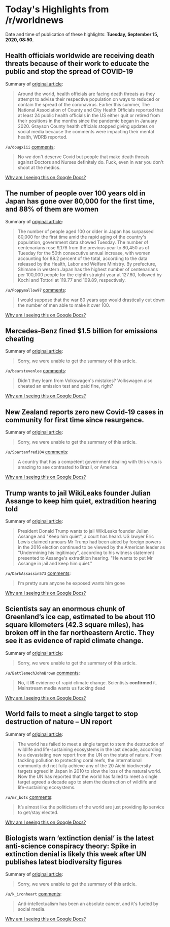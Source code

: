 # Today's Highlights from /r/worldnews

Date and time of publication of these highlights: **Tuesday, September 15, 2020, 08:50**.

## Health officials worldwide are receiving death threats because of their work to educate the public and stop the spread of COVID-19

Summary of [original article](https://www.businessinsider.com/health-officials-worldwide-receive-death-threats-for-covid-19-response-2020-9):

> Around the world, health officials are facing death threats as they attempt to advise their respective population on ways to reduced or contain the spread of the coronavirus. Earlier this summer, The National Association of County and City Health Officials reported that at least 24 public health officials in the US either quit or retired from their positions in the months since the pandemic began in January 2020. Grayson County health officials stopped giving updates on social media because the comments were impacting their mental health, WDRB reported.

`/u/dougxiii` [comments](https://www.reddit.com/r/worldnews/comments/it0f96/health_officials_worldwide_are_receiving_death/):

> No *we* don't deserve Covid but people that make death threats against Doctors and Nurses definitely do. Fuck, even in war you don't shoot at the medics.

[Why am I seeing this on Google Docs?](https://docs.google.com/document/d/1Dc6We63vOXIZsc0op-Bt4abqkYjXzOigalQqFxmvvbM/edit?usp=sharing)

## The number of people over 100 years old in Japan has gone over 80,000 for the first time, and 88% of them are women

Summary of [original article](https://www.japantimes.co.jp/news/2020/09/15/national/centenarians-80000-japan-aging/):

> The number of people aged 100 or older in Japan has surpassed 80,000 for the first time amid the rapid aging of the country's population, government data showed Tuesday. The number of centenarians rose 9,176 from the previous year to 80,450 as of Tuesday for the 50th consecutive annual increase, with women accounting for 88.2 percent of the total, according to the data released by the Health, Labor and Welfare Ministry. By prefecture, Shimane in western Japan has the highest number of centenarians per 100,000 people for the eighth straight year at 127.60, followed by Kochi and Tottori at 119.77 and 109.89, respectively.

`/u/Poppymallow97` [comments](https://www.reddit.com/r/worldnews/comments/it6iqm/the_number_of_people_over_100_years_old_in_japan/):

> I would suppose that the war 80 years ago would drastically cut down the number of men able to make it over 100.

[Why am I seeing this on Google Docs?](https://docs.google.com/document/d/1Dc6We63vOXIZsc0op-Bt4abqkYjXzOigalQqFxmvvbM/edit?usp=sharing)

## Mercedes-Benz fined $1.5 billion for emissions cheating

Summary of [original article](https://www.cbsnews.com/news/mercedes-benz-daimler-emissions-cheating-1-5-billion-fine/):

> Sorry, we were unable to get the summary of this article.

`/u/bearstevenlee` [comments](https://www.reddit.com/r/worldnews/comments/iswdsf/mercedesbenz_fined_15_billion_for_emissions/):

> Didn't they learn from Volkswagen's mistakes? Volkswagen also cheated an emission test and paid fine, right?

[Why am I seeing this on Google Docs?](https://docs.google.com/document/d/1Dc6We63vOXIZsc0op-Bt4abqkYjXzOigalQqFxmvvbM/edit?usp=sharing)

## New Zealand reports zero new Covid-19 cases in community for first time since resurgence.

Summary of [original article](https://i.stuff.co.nz/national/300107180/live-zero-new-covid19-cases-in-community-three-in-isolation):

> Sorry, we were unable to get the summary of this article.

`/u/Spartanfred104` [comments](https://www.reddit.com/r/worldnews/comments/isyuvd/new_zealand_reports_zero_new_covid19_cases_in/):

> A country that has a competent government dealing with this virus is amazing to see contrasted to Brazil, or America.

[Why am I seeing this on Google Docs?](https://docs.google.com/document/d/1Dc6We63vOXIZsc0op-Bt4abqkYjXzOigalQqFxmvvbM/edit?usp=sharing)

## Trump wants to jail WikiLeaks founder Julian Assange to keep him quiet, extradition hearing told

Summary of [original article](https://www.irishexaminer.com/world/arid-40049201.html):

> President Donald Trump wants to jail WikiLeaks founder Julian Assange and "Keep him quiet", a court has heard. US lawyer Eric Lewis claimed rumours Mr Trump had been aided by foreign powers in the 2016 election continued to be viewed by the American leader as "Undermining his legitimacy", according to his witness statement presented to Assange's extradition hearing. "He wants to put Mr Assange in jail and keep him quiet."

`/u/DarkAssassin573` [comments](https://www.reddit.com/r/worldnews/comments/it8oyx/trump_wants_to_jail_wikileaks_founder_julian/):

> I’m pretty sure anyone he exposed wants him gone

[Why am I seeing this on Google Docs?](https://docs.google.com/document/d/1Dc6We63vOXIZsc0op-Bt4abqkYjXzOigalQqFxmvvbM/edit?usp=sharing)

## Scientists say an enormous chunk of Greenland’s ice cap, estimated to be about 110 square kilometers (42.3 square miles), has broken off in the far northeastern Arctic. They see it as evidence of rapid climate change.

Summary of [original article](https://apnews.com/ac55be4b1b4f7b5f0f2a862e029fc452?utm_campaign=SocialFlow&utm_source=Twitter&utm_medium=AP):

> Sorry, we were unable to get the summary of this article.

`/u/BattlemechJohnBrown` [comments](https://www.reddit.com/r/worldnews/comments/it0y8b/scientists_say_an_enormous_chunk_of_greenlands/):

> No, it **IS** evidence of rapid climate change. Scientists **confirmed** it. Mainstream media wants us fucking dead

[Why am I seeing this on Google Docs?](https://docs.google.com/document/d/1Dc6We63vOXIZsc0op-Bt4abqkYjXzOigalQqFxmvvbM/edit?usp=sharing)

## World fails to meet a single target to stop destruction of nature – UN report

Summary of [original article](https://www.theguardian.com/environment/2020/sep/15/every-global-target-to-stem-destruction-of-nature-by-2020-missed-un-report-aoe):

> The world has failed to meet a single target to stem the destruction of wildlife and life-sustaining ecosystems in the last decade, according to a devastating new report from the UN on the state of nature. From tackling pollution to protecting coral reefs, the international community did not fully achieve any of the 20 Aichi biodiversity targets agreed in Japan in 2010 to slow the loss of the natural world. Now the UN has reported that the world has failed to meet a single target agreed a decade ago to stem the destruction of wildlife and life-sustaining ecosystems.

`/u/mr_bots` [comments](https://www.reddit.com/r/worldnews/comments/it8y01/world_fails_to_meet_a_single_target_to_stop/):

> It’s almost like the politicians of the world are just providing lip service to get/stay elected.

[Why am I seeing this on Google Docs?](https://docs.google.com/document/d/1Dc6We63vOXIZsc0op-Bt4abqkYjXzOigalQqFxmvvbM/edit?usp=sharing)

## Biologists warn ‘extinction denial’ is the latest anti-science conspiracy theory: Spike in extinction denial is likely this week after UN publishes latest biodiversity figures

Summary of [original article](https://news.mongabay.com/2020/09/biologists-warn-of-extinction-denial-as-latest-anti-science-conspiracy/):

> Sorry, we were unable to get the summary of this article.

`/u/k_ironheart` [comments](https://www.reddit.com/r/worldnews/comments/isp89z/biologists_warn_extinction_denial_is_the_latest/):

> Anti-intellectualism has been an absolute cancer, and it's fueled by social media.

[Why am I seeing this on Google Docs?](https://docs.google.com/document/d/1Dc6We63vOXIZsc0op-Bt4abqkYjXzOigalQqFxmvvbM/edit?usp=sharing)

